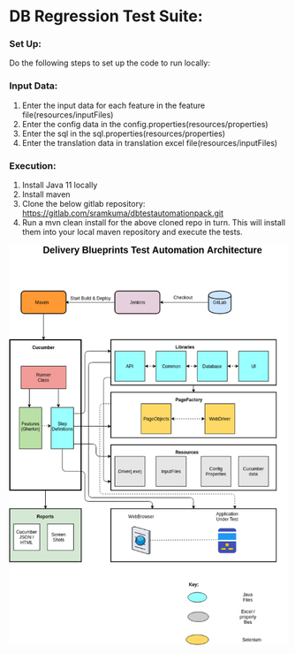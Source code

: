 # DB Regression Test Suite:

### Set Up:
Do the following steps to set up the code to run locally:

### Input Data:
1) Enter the input data for each feature in the feature file(resources/inputFiles) 
2) Enter the config data in the config.properties(resources/properties)
3) Enter the sql in the sql.properties(resources/properties)
4) Enter the translation data in translation excel file(resources/inputFiles)

### Execution:
1) Install Java 11 locally
2) Install maven
3) Clone the below gitlab repository:
https://gitlab.com/sramkuma/dbtestautomationpack.git
4) Run a mvn clean install for the above cloned repo in turn. This will install them into your local maven repository and execute the tests.




![Screenshot](dBTestAutomationArchitecture.png)